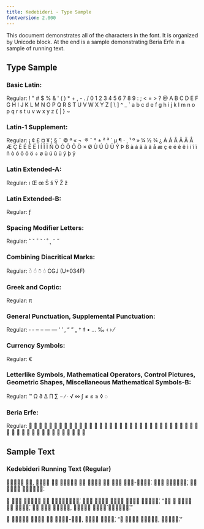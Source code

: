 ```yaml
---
title: Kedebideri - Type Sample
fontversion: 2.000
---
```


This document demonstrates all of the characters in the font. It is organized by Unicode block. At the end is a sample demonstrating Beria Erfe in a sample of running text.

## Type Sample

### Basic Latin:

Regular: <span dir="ltr" class='Kedebideri-R normal'> ! " # $ % & ' ( ) * + , - . / 0 1 2 3 4 5 6 7 8 9 : ; < = > ? @ A B C D E F G H I J K L M N O P Q R S T U V W X Y Z [ \ ] ^ _ ` a b c d e f g h i j k l m n o p q r s t u v w x y z { | } ~</span>

### Latin-1 Supplement:

Regular: <span dir="ltr" class='Kedebideri-R normal'>   ¡ ¢ £ ¤ ¥ ¦ § ¨ © ª « ¬ ­ ® ¯ ° ± ² ³ ´ µ ¶ · ¸ ¹ º » ¼ ½ ¾ ¿ À Á Â Ã Ä Å Æ Ç È É Ê Ë Ì Í Î Ï Ñ Ò Ó Ô Õ Ö × Ø Ù Ú Û Ü Ý Þ ß à á â ã ä å æ ç è é ê ë ì í î ï ñ ò ó ô õ ö ÷ ø ù ú û ü ý þ ÿ</span>

### Latin Extended-A:

Regular: <span dir="ltr" class='Kedebideri-R normal'> ı Œ œ Š š Ÿ Ž ž</span>

### Latin Extended-B:

Regular:<span dir="ltr" class='Kedebideri-R normal'> ƒ</span>

### Spacing Modifier Letters:

Regular: <span dir="ltr" class='Kedebideri-R normal'> ˆ ˇ ˉ ˘ ˙ ˚ ˛ ˜ ˝</span>

### Combining Diacritical Marks:

Regular: <span dir="ltr" class='Kedebideri-R normal'>&#x25cc;&#x0300; &#x25cc;&#x0301; &#x25cc;&#x0304; &#x25cc;&#x0307; CGJ (U+034F)

### Greek and Coptic:

Regular: <span dir="ltr" class='Kedebideri-R normal'> π </span>

### General Punctuation, Supplemental Punctuation:

Regular:<span dir="ltr" class='Kedebideri-R normal'> ‐ ‑ ‒ – — ― ‘ ’ ‚ “ ” „ † ‡ • … ‰ ‹ › ⁄ </span>

### Currency Symbols:

Regular: <span dir="ltr" class='Kedebideri-R normal'>&#x20AC;</span>


### Letterlike Symbols, Mathematical Operators, Control Pictures, Geometric Shapes, Miscellaneous Mathematical Symbols-B: 

Regular: <span dir="ltr" class='Kedebideri-R normal'>™ Ω ∂ ∆ ∏ ∑ − ∕ ∙ √ ∞ ∫ ≠ ≤ ≥ ◊ ◌ </span>

### Beria Erfe:

Regular:<span dir="ltr" class='Kedebideri-R normal'> &#x16EA0; &#x16EA1; &#x16EA2; &#x16EA3; &#x16EA4; &#x16EA5; &#x16EA6; &#x16EA7; &#x16EA8; &#x16EA9; &#x16EAA; &#x16EAB; &#x16EAC; &#x16EAD; &#x16EAE; &#x16EAF; &#x16EB0; &#x16EB1; &#x16EB2; &#x16EB3; &#x16EB4; &#x16EB5; &#x16EB6; &#x16EB7; &#x16EB8; &#x16EBB; &#x16EBC; &#x16EBD; &#x16EBE; &#x16EBF; &#x16EC0; &#x16EC1; &#x16EC2; &#x16EC3; &#x16EC4; &#x16EC5; &#x16EC6; &#x16EC7; &#x16EC8; &#x16EC9; &#x16ECA; &#x16ECB; &#x16ECC; &#x16ECD; &#x16ECE; &#x16ECF; &#x16ED0; &#x16ED1; &#x16ED2; &#x16ED3; </span>

## Sample Text


### Kedebideri Running Text (Regular)

<span class='Kedebideri-R normal'>𖺩𖻑𖺼𖺻𖻓 𖻇𖻂, 𖺼𖺻𖻀𖻑 𖻊𖻁 𖺼𖺻𖻌𖻐𖺻 𖻇𖻂 𖻀𖺾𖻇𖻂 𖻌𖻑 𖻄𖺾𖻓 𖻄𖺾𖻓-𖻀𖻂𖻇𖻂́. 𖺡𖺾𖻌 𖻄𖺾𖻐𖻐𖻂𖺾́, 𖻊𖻁 𖻄𖻂𖻀𖻊 𖻇𖺻𖻌𖺾𖻇𖻂́.
</span>

<span class='Kedebideri-R normal'>𖺶 𖺼𖺾𖻌 𖻀𖺻𖻌𖺽𖻂 𖻌𖻑 𖻄𖺾𖻎𖻂𖻌𖻂𖻀𖻂́, 𖺼𖺾𖻌 𖻐𖻊𖺽𖻑 𖻄𖻂𖻀𖻊 𖻄𖺾𖻌𖻂 𖻑𖻓𖺻𖻌𖻂́, “𖺠𖻓 𖻑 𖻀𖺾𖻇𖻂 𖻌𖻑 𖻃𖻑𖻀𖺾̀, 𖻊𖻁 𖺾𖻀𖻂 𖻇𖺻𖻀𖻂𖻇, 𖻄𖻊𖺽𖻂𖻂 𖻇𖺻𖻀𖺾̀ 𖻄𖺾𖺽𖺾𖻀𖻂̀.”
</span>

<span class='Kedebideri-R normal'>𖺶 𖻄𖻊𖺽𖻂𖻂 𖺼𖻂𖻓𖺾 𖻌𖻑 𖻄𖺾𖺽𖺾-𖻀𖻂𖻇, 𖻀𖻑𖻇𖻑 𖺼𖺾𖻌𖻂́, “𖺶 𖻀𖻑𖻇𖻑 𖻄𖺾𖺼𖺾𖻇, 𖻄𖺻𖻅𖻇𖻂̀.”
</span>



<!-- PRODUCT SITE ONLY
[font id='Kedebideri' face='Kedebideri-Regular' size='150%']
-->



